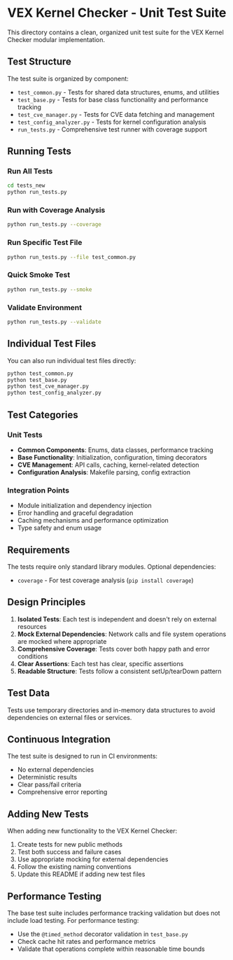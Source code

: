 # VEX Kernel Checker - Unit Test Suite

This directory contains a clean, organized unit test suite for the VEX Kernel Checker modular implementation.

## Test Structure

The test suite is organized by component:

- `test_common.py` - Tests for shared data structures, enums, and utilities
- `test_base.py` - Tests for base class functionality and performance tracking
- `test_cve_manager.py` - Tests for CVE data fetching and management
- `test_config_analyzer.py` - Tests for kernel configuration analysis
- `run_tests.py` - Comprehensive test runner with coverage support

## Running Tests

### Run All Tests
```bash
cd tests_new
python run_tests.py
```

### Run with Coverage Analysis
```bash
python run_tests.py --coverage
```

### Run Specific Test File
```bash
python run_tests.py --file test_common.py
```

### Quick Smoke Test
```bash
python run_tests.py --smoke
```

### Validate Environment
```bash
python run_tests.py --validate
```

## Individual Test Files

You can also run individual test files directly:

```bash
python test_common.py
python test_base.py
python test_cve_manager.py
python test_config_analyzer.py
```

## Test Categories

### Unit Tests
- **Common Components**: Enums, data classes, performance tracking
- **Base Functionality**: Initialization, configuration, timing decorators
- **CVE Management**: API calls, caching, kernel-related detection
- **Configuration Analysis**: Makefile parsing, config extraction

### Integration Points
- Module initialization and dependency injection
- Error handling and graceful degradation
- Caching mechanisms and performance optimization
- Type safety and enum usage

## Requirements

The tests require only standard library modules. Optional dependencies:

- `coverage` - For test coverage analysis (`pip install coverage`)

## Design Principles

1. **Isolated Tests**: Each test is independent and doesn't rely on external resources
2. **Mock External Dependencies**: Network calls and file system operations are mocked where appropriate
3. **Comprehensive Coverage**: Tests cover both happy path and error conditions
4. **Clear Assertions**: Each test has clear, specific assertions
5. **Readable Structure**: Tests follow a consistent setUp/tearDown pattern

## Test Data

Tests use temporary directories and in-memory data structures to avoid dependencies on external files or services.

## Continuous Integration

The test suite is designed to run in CI environments:

- No external dependencies
- Deterministic results
- Clear pass/fail criteria
- Comprehensive error reporting

## Adding New Tests

When adding new functionality to the VEX Kernel Checker:

1. Create tests for new public methods
2. Test both success and failure cases
3. Use appropriate mocking for external dependencies
4. Follow the existing naming conventions
5. Update this README if adding new test files

## Performance Testing

The base test suite includes performance tracking validation but does not include load testing. For performance testing:

- Use the `@timed_method` decorator validation in `test_base.py`
- Check cache hit rates and performance metrics
- Validate that operations complete within reasonable time bounds
